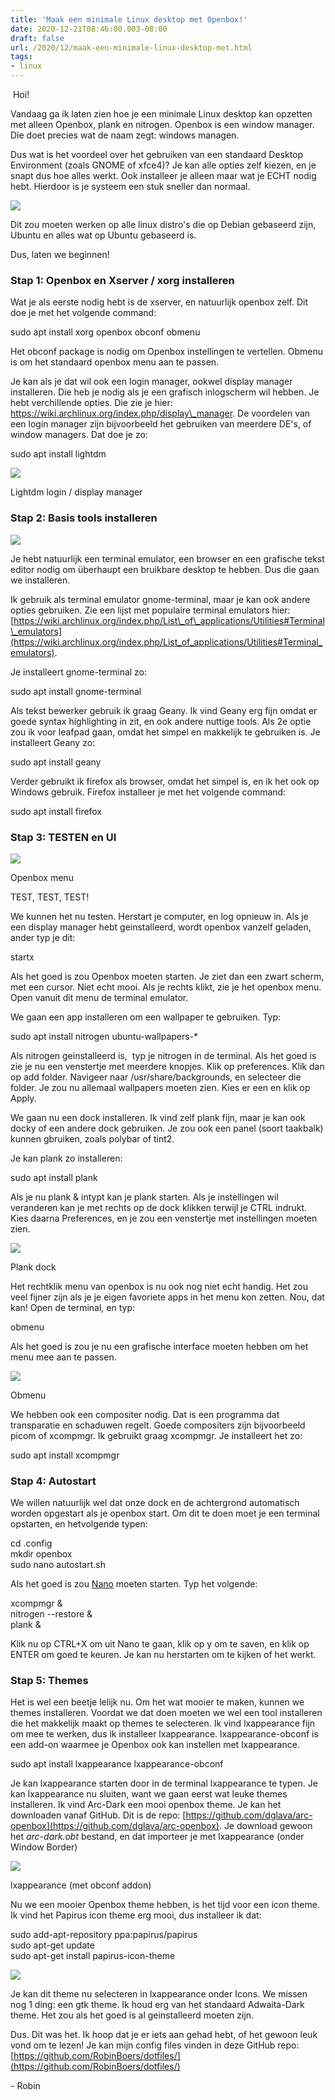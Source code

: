 ```yaml
---
title: 'Maak een minimale Linux desktop met Openbox!'
date: 2020-12-21T08:46:00.003-08:00
draft: false
url: /2020/12/maak-een-minimale-linux-desktop-met.html
tags: 
- linux
---
```


 Hoi!  
  
Vandaag ga ik laten zien hoe je een minimale Linux desktop kan opzetten met alleen Openbox, plank en nitrogen. Openbox is een window manager. Die doet precies wat de naam zegt: windows managen.  
  
Dus wat is het voordeel over het gebruiken van een standaard Desktop Environment (zoals GNOME of xfce4)? Je kan alle opties zelf kiezen, en je snapt dus hoe alles werkt. Ook installeer je alleen maar wat je ECHT nodig hebt. Hierdoor is je systeem een stuk sneller dan normaal.

[![](https://1.bp.blogspot.com/-yGuA4fJJ4RA/X-DN7oIJfMI/AAAAAAAAJo8/tZu9fH3SM9EnbRN-Fq5Y3tA5387aG5drQCLcBGAsYHQ/s320/1200px-Tux.svg.png)](https://1.bp.blogspot.com/-yGuA4fJJ4RA/X-DN7oIJfMI/AAAAAAAAJo8/tZu9fH3SM9EnbRN-Fq5Y3tA5387aG5drQCLcBGAsYHQ/s1421/1200px-Tux.svg.png)

Dit zou moeten werken op alle linux distro's die op Debian gebaseerd zijn, Ubuntu en alles wat op Ubuntu gebaseerd is.  
  
Dus, laten we beginnen!  

### **Stap 1: Openbox en Xserver / xorg installeren**

Wat je als eerste nodig hebt is de xserver, en natuurlijk openbox zelf. Dit doe je met het volgende command:  
  
sudo apt install xorg openbox obconf obmenu  
  
Het obconf package is nodig om Openbox instellingen te vertellen. Obmenu is om het standaard openbox menu aan te passen.  
  
Je kan als je dat wil ook een login manager, ookwel display manager installeren. Die heb je nodig als je een grafisch inlogscherm wil hebben. Je hebt verchillende opties. Die zie je hier: https://wiki.archlinux.org/index.php/display\_manager. De voordelen van een login manager zijn bijvoorbeeld het gebruiken van meerdere DE's, of window managers. Dat doe je zo:  
  
sudo apt install lightdm  

[![](https://1.bp.blogspot.com/-RI67gqvll-Y/X-DONGv_B1I/AAAAAAAAJpE/PzO3WZE748gn4BUUnqPQxeo8OnH4JGwowCLcBGAsYHQ/w640-h480/greybird-gtk31.png)](https://1.bp.blogspot.com/-RI67gqvll-Y/X-DONGv_B1I/AAAAAAAAJpE/PzO3WZE748gn4BUUnqPQxeo8OnH4JGwowCLcBGAsYHQ/s640/greybird-gtk31.png)

Lightdm login / display manager  

### **Stap 2: Basis tools installeren**

[![](https://1.bp.blogspot.com/-Hs3uK8L5Npw/X-DOjr938OI/AAAAAAAAJpM/y6IrNa1akDo9JZsS3K5uvU9RYIp4hVLQQCLcBGAsYHQ/w200-h200/1200px-Geany_logo.svg.png)](https://1.bp.blogspot.com/-Hs3uK8L5Npw/X-DOjr938OI/AAAAAAAAJpM/y6IrNa1akDo9JZsS3K5uvU9RYIp4hVLQQCLcBGAsYHQ/s1200/1200px-Geany_logo.svg.png)

Je hebt natuurlijk een terminal emulator, een browser en een grafische tekst editor nodig om überhaupt een bruikbare desktop te hebben. Dus die gaan we installeren.  
  
Ik gebruik als terminal emulator gnome-terminal, maar je kan ook andere opties gebruiken. Zie een lijst met populaire terminal emulators hier: [https://wiki.archlinux.org/index.php/List\_of\_applications/Utilities#Terminal\_emulators](https://wiki.archlinux.org/index.php/List_of_applications/Utilities#Terminal_emulators).  
  
Je installeert gnome-terminal zo:  
  
sudo apt install gnome-terminal  
  
Als tekst bewerker gebruik ik graag Geany. Ik vind Geany erg fijn omdat er goede syntax highlighting in zit, en ook andere nuttige tools. Als 2e optie zou ik voor leafpad gaan, omdat het simpel en makkelijk te gebruiken is. Je installeert Geany zo:  
  
sudo apt install geany  
  
Verder gebruikt ik firefox als browser, omdat het simpel is, en ik het ook op Windows gebruik. Firefox installeer je met het volgende command:  
  
sudo apt install firefox  

### **Stap 3: TESTEN en UI**

[![](https://1.bp.blogspot.com/-T6kWwFSyXlQ/X-DPF-9XYHI/AAAAAAAAJpU/cYzEmtBL0dQCSnuyBOhj9O74nqoqZ-AJwCLcBGAsYHQ/w144-h200/rclLP.png)](https://1.bp.blogspot.com/-T6kWwFSyXlQ/X-DPF-9XYHI/AAAAAAAAJpU/cYzEmtBL0dQCSnuyBOhj9O74nqoqZ-AJwCLcBGAsYHQ/s457/rclLP.png)

Openbox menu  

TEST, TEST, TEST!  
  
We kunnen het nu testen. Herstart je computer, en log opnieuw in. Als je een display manager hebt geinstalleerd, wordt openbox vanzelf geladen, ander typ je dit:  
  
startx

Als het goed is zou Openbox moeten starten. Je ziet dan een zwart scherm, met een cursor. Niet echt mooi. Als je rechts klikt, zie je het openbox menu. Open vanuit dit menu de terminal emulator.  
  
We gaan een app installeren om een wallpaper te gebruiken. Typ:  
  
sudo apt install nitrogen ubuntu-wallpapers-\*  
  
Als nitrogen geinstalleerd is,  typ je nitrogen in de terminal. Als het goed is zie je nu een venstertje met meerdere knopjes. Klik op preferences. Klik dan op add folder. Navigeer naar /usr/share/backgrounds, en selecteer die folder. Je zou nu allemaal wallpapers moeten zien. Kies er een en klik op Apply.  
  
We gaan nu een dock installeren. Ik vind zelf plank fijn, maar je kan ook docky of een andere dock gebruiken. Je zou ook een panel (soort taakbalk) kunnen gbruiken, zoals polybar of tint2.  
  
Je kan plank zo installeren:  
  
sudo apt install plank  
  
Als je nu plank & intypt kan je plank starten. Als je instellingen wil veranderen kan je met rechts op de dock klikken terwijl je CTRL indrukt. Kies daarna Preferences, en je zou een venstertje met instellingen moeten zien.

[![](https://1.bp.blogspot.com/-bBOgNrnI0KM/X-DPxHxL8uI/AAAAAAAAJpc/dJoJmu04ofA73I05I6ZIeIOJ7L_sFcZGACLcBGAsYHQ/w640-h274/plank-featured-new.jpg)](https://1.bp.blogspot.com/-bBOgNrnI0KM/X-DPxHxL8uI/AAAAAAAAJpc/dJoJmu04ofA73I05I6ZIeIOJ7L_sFcZGACLcBGAsYHQ/s800/plank-featured-new.jpg)

Plank dock

Het rechtklik menu van openbox is nu ook nog niet echt handig. Het zou veel fijner zijn als je je eigen favoriete apps in het menu kon zetten. Nou, dat kan! Open de terminal, en typ:

obmenu

Als het goed is zou je nu een grafische interface moeten hebben om het menu mee aan te passen.

[![](https://1.bp.blogspot.com/-qbrCT_-6inE/X-DQF5cAYmI/AAAAAAAAJpk/DDZEUV_YFcMaaMseWCdBLSiapRAslpOnwCLcBGAsYHQ/s320/add_item.png)](https://1.bp.blogspot.com/-qbrCT_-6inE/X-DQF5cAYmI/AAAAAAAAJpk/DDZEUV_YFcMaaMseWCdBLSiapRAslpOnwCLcBGAsYHQ/s526/add_item.png)

Obmenu  

We hebben ook een compositer nodig. Dat is een programma dat transparatie en schaduwen regelt. Goede compositers zijn bijvoorbeeld picom of xcompmgr. Ik gebruikt graag xcompmgr. Je installeert het zo:  
  
sudo apt install xcompmgr  

### **Stap 4: Autostart**

We willen natuurlijk wel dat onze dock en de achtergrond automatisch worden opgestart als je openbox start. Om dit te doen moet je een terminal opstarten, en hetvolgende typen:  
  
cd .config  
mkdir openbox  
sudo nano autostart.sh  
  
Als het goed is zou [Nano](https://en.wikipedia.org/wiki/GNU_nano) moeten starten. Typ het volgende:  
  
xcompmgr &  
nitrogen --restore &  
plank &  
  
Klik nu op CTRL+X om uit Nano te gaan, klik op y om te saven, en klik op ENTER om goed te keuren. Je kan nu herstarten om te kijken of het werkt.

### **Stap 5: Themes**

Het is wel een beetje lelijk nu. Om het wat mooier te maken, kunnen we themes installeren. Voordat we dat doen moeten we wel een tool installeren die het makkelijk maakt op themes te selecteren. Ik vind lxappearance fijn om mee te werken, dus ik installeer lxappearance. lxappearance-obconf is een add-on waarmee je Openbox ook kan instellen met lxappearance.  

sudo apt install lxappearance lxappearance-obconf

Je kan lxappearance starten door in de terminal lxappearance te typen. Je kan lxappearance nu sluiten, want we gaan eerst wat leuke themes installeren. Ik vind Arc-Dark een mooi openbox theme. Je kan het downloaden vanaf GitHub. Dit is de repo: [https://github.com/dglava/arc-openbox](https://github.com/dglava/arc-openbox). Je download gewoon het _arc-dark.obt_ bestand, en dat importeer je met lxappearance (onder Window Border)

[![](https://1.bp.blogspot.com/-hyf1pqkwZJw/X-DQa4mFA6I/AAAAAAAAJps/W--aCuhEEf47K6Rh_Yxay1nrJjmLSDR4gCLcBGAsYHQ/w400-h319/lxappearance2_misc.jpg)](https://1.bp.blogspot.com/-hyf1pqkwZJw/X-DQa4mFA6I/AAAAAAAAJps/W--aCuhEEf47K6Rh_Yxay1nrJjmLSDR4gCLcBGAsYHQ/s583/lxappearance2_misc.jpg)

lxappearance (met obconf addon)  

  

Nu we een mooier Openbox theme hebben, is het tijd voor een icon theme. Ik vind het Papirus icon theme erg mooi, dus installeer ik dat:

sudo add-apt-repository ppa:papirus/papirus  
sudo apt-get update  
sudo apt-get install papirus-icon-theme

[![](https://1.bp.blogspot.com/-OPXSZGmp7wQ/X-DQrOhqPUI/AAAAAAAAJp0/fJTEc5naT_InbpWMFlANcvoiGhN-TTupwCLcBGAsYHQ/w640-h440/preview.png)](https://1.bp.blogspot.com/-OPXSZGmp7wQ/X-DQrOhqPUI/AAAAAAAAJp0/fJTEc5naT_InbpWMFlANcvoiGhN-TTupwCLcBGAsYHQ/s640/preview.png)

Je kan dit theme nu selecteren in lxappearance onder Icons. We missen nog 1 ding: een gtk theme. Ik houd erg van het standaard Adwaita-Dark theme. Het zou als het goed is al geinstalleerd moeten zijn.

Dus. Dit was het. Ik hoop dat je er iets aan gehad hebt, of het gewoon leuk vond om te lezen! Je kan mijn config files vinden in deze GitHub repo: [https://github.com/RobinBoers/dotfiles/](https://github.com/RobinBoers/dotfiles/)

\- Robin